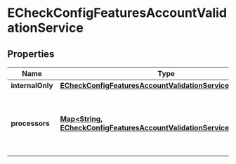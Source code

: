 
# ECheckConfigFeaturesAccountValidationService

## Properties
Name | Type | Description | Notes
------------ | ------------- | ------------- | -------------
**internalOnly** | [**ECheckConfigFeaturesAccountValidationServiceInternalOnly**](ECheckConfigFeaturesAccountValidationServiceInternalOnly.md) |  |  [optional]
**processors** | [**Map&lt;String, ECheckConfigFeaturesAccountValidationServiceProcessors&gt;**](ECheckConfigFeaturesAccountValidationServiceProcessors.md) | *NEW* Payment Processing connection used to support eCheck, aka ACH, payment methods. Example * \&quot;bofaach\&quot; * \&quot;wellsfargoach\&quot;  |  [optional]




